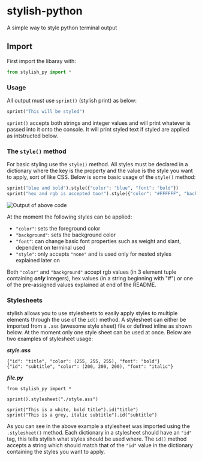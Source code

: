 # stylish-python
A simple way to style python terminal output

## Import
First import the libaray with:
```python
from stylish_py import *
```
### Usage
All output must use `sprint()` (stylish print) as below:
```python
sprint("This will be styled")
```
`sprint()` accepts both strings and integer values and will print whatever is passed into it onto the console. It will print styled text if styled are applied as intstructed below.

### The `style()` method

For basic styling use the `style()` method. All styles must be declared in a dictionary where the key is the property and the value is the style you want to apply, sort of like CSS. Below is some basic usage of the `style()` method:
```python
sprint("blue and bold").style({"color": "blue", "font": "bold"})
sprint("hex and rgb is accepted too!").style({"color": "#FFFFFF", "background": (0,0,0)})
```
![Output of above code](https://i.imgur.com/r0uI0Hb.jpg)

At the moment the following styles can be applied:
* `"color"`: sets the foreground color
* `"background"`: sets the background color
* `"font"`: can change basic font properties such as weight and slant, dependent on terminal used
* `"style"`: only accepts `"none"` and is used only for nested styles explained later on

Both `"color"` and `"background"` accept rgb values (in 3 element tuple containing ***only*** integers), hex values (in a string beginning with "#") or one of the pre-assigned values explained at end of the README.

### Stylesheets

stylish allows you to use stylesheets to easily apply styles to multiple elements through the use of the `id()` method. A stylesheet can either be imported from a `.ass` (awesome style sheet) file or defined inline as shown below. At the moment only one style sheet can be used at once. Below are two examples of stylesheet usage:

***style.ass***
```
{"id": "title", "color": (255, 255, 255), "font": "bold"}
{"id": "subtitle", "color": (200, 200, 200), "font": "italic"}
```
***file.py***
```
from stylish_py import *

sprint().stylesheet("./style.ass")

sprint("This is a white, bold title").id("title")
sprint("This is a grey, italic subtitle").id("subtitle")
```
As you can see in the above example a stylesheet was imported using the `.stylesheet()` method. Each dictionary in a stylesheet should have an `"id"` tag, this tells stylish what styles should be used where. The `id()` method accepts a string which should match that of the `"id"` value in the dictionary containing the styles you want to apply.
